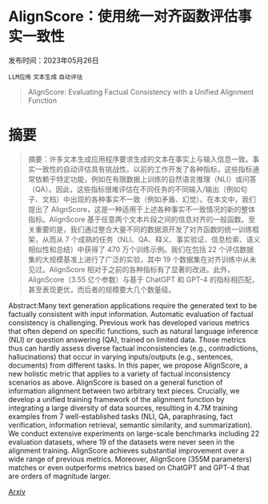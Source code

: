 # AlignScore：使用统一对齐函数评估事实一致性

发布时间：2023年05月26日

`LLM应用` `文本生成` `自动评估`

> AlignScore: Evaluating Factual Consistency with a Unified Alignment Function

# 摘要

> 摘要：许多文本生成应用程序要求生成的文本在事实上与输入信息一致。事实一致性的自动评估具有挑战性。以前的工作开发了各种指标，这些指标通常依赖于特定功能，例如在有限数据上训练的自然语言推理（NLI）或问答（QA）。因此，这些指标很难评估在不同任务的不同输入/输出（例如句子、文档）中出现的各种事实不一致（例如矛盾、幻觉）。在本文中，我们提出了 AlignScore，这是一种适用于上述各种事实不一致情况的新的整体指标。AlignScore 基于任意两个文本片段之间的信息对齐的一般函数。至关重要的是，我们通过整合大量不同的数据源开发了对齐函数的统一训练框架，从而从 7 个成熟的任务（NLI、QA、释义、事实验证、信息检索、语义相似性和总结）中获得了 470 万个训练示例。我们在包括 22 个评估数据集的大规模基准上进行了广泛的实验，其中 19 个数据集在对齐训练中从未见过。AlignScore 相对于之前的各种指标有了显著的改进。此外，AlignScore（3.55 亿个参数）与基于 ChatGPT 和 GPT-4 的指标相匹配，甚至表现更优，而后者的规模要大几个数量级。

> 
Abstract:Many text generation applications require the generated text to be factually consistent with input information. Automatic evaluation of factual consistency is challenging. Previous work has developed various metrics that often depend on specific functions, such as natural language inference (NLI) or question answering (QA), trained on limited data. Those metrics thus can hardly assess diverse factual inconsistencies (e.g., contradictions, hallucinations) that occur in varying inputs/outputs (e.g., sentences, documents) from different tasks. In this paper, we propose AlignScore, a new holistic metric that applies to a variety of factual inconsistency scenarios as above. AlignScore is based on a general function of information alignment between two arbitrary text pieces. Crucially, we develop a unified training framework of the alignment function by integrating a large diversity of data sources, resulting in 4.7M training examples from 7 well-established tasks (NLI, QA, paraphrasing, fact verification, information retrieval, semantic similarity, and summarization). We conduct extensive experiments on large-scale benchmarks including 22 evaluation datasets, where 19 of the datasets were never seen in the alignment training. AlignScore achieves substantial improvement over a wide range of previous metrics. Moreover, AlignScore (355M parameters) matches or even outperforms metrics based on ChatGPT and GPT-4 that are orders of magnitude larger.
    

[Arxiv](https://arxiv.org/pdf/2305.16739)